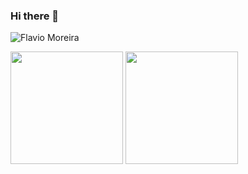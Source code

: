### Hi there 👋

<!--
**flaviorsm/flaviorsm** is a ✨ _special_ ✨ repository because its `README.md` (this file) appears on your GitHub profile.

Here are some ideas to get you started:

- 🔭 I’m currently working on ...
- 🌱 I’m currently learning ...
- 👯 I’m looking to collaborate on ...
- 🤔 I’m looking for help with ...
- 💬 Ask me about ...
- 📫 How to reach me: ...
- 😄 Pronouns: ...
- ⚡ Fun fact: ...
-->
![Flavio Moreira](https://github-readme-stats.vercel.app/api?username=flaviorsm&show_icons=true&theme=radical)

<div>
  <img height="180em" src="https://github-readme-stats.vercel.app/api?username=flaviorsm&show_icons=true&theme=radical"/>
  <img height="180em" src="https://github-readme-stats.vercel.app/api/top-langs/?username=flaviorsm&layout=compact&theme=radical"/>
</div>

